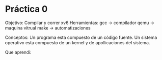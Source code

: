 # Práctica 0
Objetivo:
Compilar y correr xv6
Herramientas:
gcc -> compilador
qemu -> maquina vitrual
make -> automatizaciones

Conceptos:
Un programa esta compuesto de un código fuente.
Un sistema operativo esta compuesto de un kernel y de apollicaciones del sistema.

Que aprendí:
